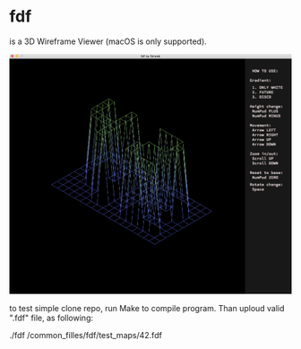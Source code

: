 # fdf
is a 3D Wireframe Viewer (macOS is only supported).

![alt text](https://github.com/abelikov5/fdf/blob/master/includes/ScreenShot.png)

to test simple clone repo, run Make to compile program. Than uploud valid ".fdf" file, as following:

./fdf /common_filles/fdf/test_maps/42.fdf
